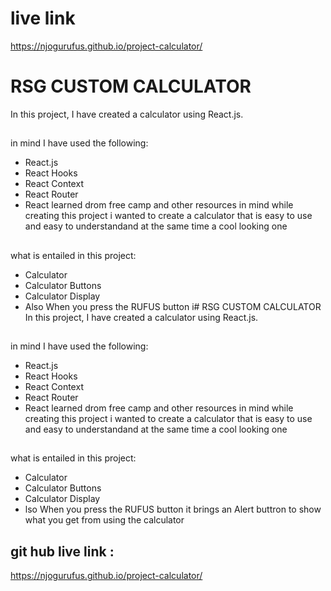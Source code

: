 # live link 
  https://njogurufus.github.io/project-calculator/
# RSG CUSTOM CALCULATOR
In this project, I have created a calculator using React.js.

##
in mind I have used the following:

- React.js
- React Hooks
- React Context
- React Router
- React learned drom free camp and other resources
in mind while creating this project i wanted to create a calculator that is easy to use and easy to understandand at the same time a cool looking one 
##
what is entailed in this project:

- Calculator
- Calculator Buttons
- Calculator Display
- Also When you press the RUFUS button i# RSG CUSTOM CALCULATOR
In this project, I have created a calculator using React.js.

##
in mind I have used the following:

- React.js
- React Hooks
- React Context
- React Router
- React learned drom free camp and other resources
in mind while creating this project i wanted to create a calculator that is easy to use and easy to understandand at the same time a cool looking one 
##
what is entailed in this project:

- Calculator
- Calculator Buttons
- Calculator Display
- lso When you press the RUFUS button it brings an Alert buttron to show what you get from using the calculator

## git hub live link : 
 https://njogurufus.github.io/project-calculator/

##

##

##

##